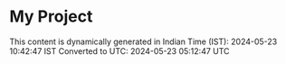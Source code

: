 # My Project

This content is dynamically generated in Indian Time (IST): 2024-05-23 10:42:47 IST
Converted to UTC: 2024-05-23 05:12:47 UTC

